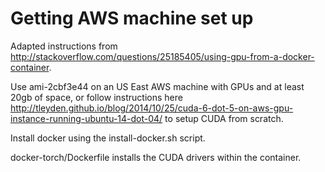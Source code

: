 # Getting AWS machine set up 

Adapted instructions from http://stackoverflow.com/questions/25185405/using-gpu-from-a-docker-container.

Use ami-2cbf3e44 on an US East AWS machine with GPUs and at least 20gb of space, or follow instructions here http://tleyden.github.io/blog/2014/10/25/cuda-6-dot-5-on-aws-gpu-instance-running-ubuntu-14-dot-04/ to setup CUDA from scratch. 
 
Install docker using the install-docker.sh script. 

docker-torch/Dockerfile installs the CUDA drivers within the container. 
